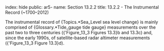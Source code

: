 index: hide
public: ar5-
name: Section 13.2.2
title: 13.2.2 - The Instrumental Record (~1700–2012)

The instrumental record of {Topics.*Sea_Level sea level change} is mainly comprised of {Glossary.*Tide_gauge tide gauge} measurements over the past two to three centuries ({'Figure_13_3 Figures 13.3}b and 13.3c) and, since the early 1990s, of satellite-based radar altimeter measurements ({'Figure_13_3 Figure 13.3}d).
